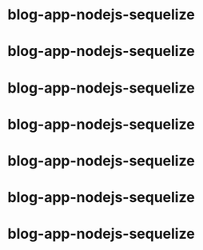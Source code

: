 # blog-app-nodejs-sequelize
# blog-app-nodejs-sequelize
# blog-app-nodejs-sequelize
# blog-app-nodejs-sequelize
# blog-app-nodejs-sequelize
# blog-app-nodejs-sequelize
# blog-app-nodejs-sequelize

